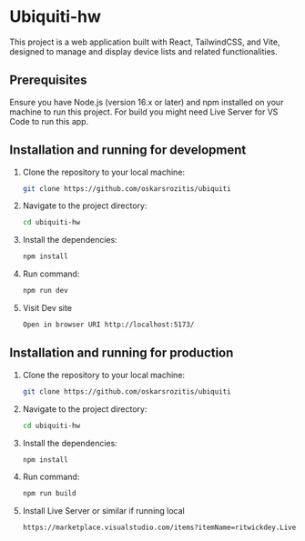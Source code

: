 # Ubiquiti-hw

This project is a web application built with React, TailwindCSS, and Vite, designed to manage and display device lists and related functionalities.

## Prerequisites

Ensure you have Node.js (version 16.x or later) and npm installed on your machine to run this project. For build you might need Live Server for VS Code to run this app.

## Installation and running for development

1. Clone the repository to your local machine:
   ```bash
   git clone https://github.com/oskarsrozitis/ubiquiti

2. Navigate to the project directory:
   ```bash
   cd ubiquiti-hw

3. Install the dependencies:
   ```bash
   npm install

4. Run command:
   ```bash
   npm run dev

5. Visit Dev site
   ```bash
   Open in browser URI http://localhost:5173/


## Installation and running for production

1. Clone the repository to your local machine:
   ```bash
   git clone https://github.com/oskarsrozitis/ubiquiti

2. Navigate to the project directory:
   ```bash
   cd ubiquiti-hw

3. Install the dependencies:
   ```bash
   npm install

4. Run command:
   ```bash
   npm run build

5. Install Live Server or similar if running local
   ```bash
   https://marketplace.visualstudio.com/items?itemName=ritwickdey.LiveServer
